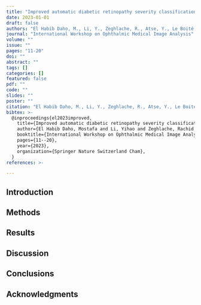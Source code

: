 ```yaml
---
title: "Improved automatic diabetic retinopathy severity classification using deep multimodal fusion of UWF-CFP and OCTA images"
date: 2023-01-01
draft: false
authors: "El Habib Daho, M., Li, Y., Zeghlache, R., Atse, Y., Le Boité, H., Bonnin, S., Cosette, D., Deman, P., Borderie, L., Lepicard, C., & others"
journal: "International Workshop on Ophthalmic Medical Image Analysis"
volume: ""
issue: ""
pages: "11-20"
doi: ""
abstract: ""
tags: []
categories: []
featured: false
pdf: ""
code: ""
slides: ""
poster: ""
citation: "El Habib Daho, M., Li, Y., Zeghlache, R., Atse, Y., Le Boité, H., Bonnin, S., Cosette, D., Deman, P., Borderie, L., Lepicard, C., and others (2023). Improved automatic diabetic retinopathy severity classification using deep multimodal fusion of UWF-CFP and OCTA images. International Workshop on Ophthalmic Medical Image Analysis."
bibtex: >-
  @inproceedings{el2023improved,
    title={Improved automatic diabetic retinopathy severity classification using deep multimodal fusion of UWF-CFP and OCTA images},
    author={El Habib Daho, Mostafa and Li, Yihao and Zeghlache, Rachid and Atse, Yapo Cedric and Le Boité, Hugo and Bonnin, Sophie and Cosette, Deborah and Deman, Pierre and Borderie, Laurent and Lepicard, Capucine and others},
    booktitle={International Workshop on Ophthalmic Medical Image Analysis},
    pages={11--20},
    year={2023},
    organization={Springer Nature Switzerland Cham},
  }
references: >-

---
```


## Introduction

## Methods

## Results

## Discussion

## Conclusions

## Acknowledgments

